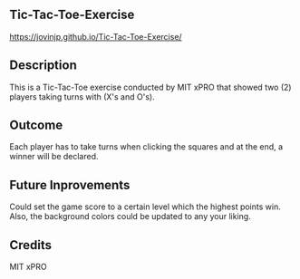 ## Tic-Tac-Toe-Exercise
https://jovinjp.github.io/Tic-Tac-Toe-Exercise/
<h2>Description</h2>
<p>This is a Tic-Tac-Toe exercise conducted by MIT xPRO that showed two (2) players taking turns with (X's and O's). </p>
<h2>Outcome</h2>
<p>Each player has to take turns when clicking the squares and at the end, a winner will be declared.</p>
<h2>Future Inprovements</h2>
<p>Could set the game score to a certain level which the highest points win. Also, the background colors could be updated to any your liking.</p>
<h2>Credits</h2>
<p>MIT xPRO</p>

